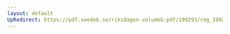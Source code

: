 ```yaml
---
layout: default
UpRedirect: https://pdf.swedeb.se/riksdagen-volumeG-pdf/199293/reg_199293/reg_199293_0380.pdf
---
```

